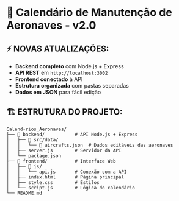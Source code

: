 # 🚀 Calendário de Manutenção de Aeronaves - v2.0

## ⚡ NOVAS ATUALIZAÇÕES:
- **Backend completo** com Node.js + Express
- **API REST** em `http://localhost:3002`
- **Frontend conectado** à API
- **Estrutura organizada** com pastas separadas
- **Dados em JSON** para fácil edição

## 🏗️ ESTRUTURA DO PROJETO:
```
Calend-rios_Aeronaves/
├── 📁 backend/           # API Node.js + Express
│   ├── 📁 src/data/
│   │   └── 🎯 aircrafts.json  # Dados editáveis das aeronaves
│   ├── server.js        # Servidor da API
│   └── package.json
├── 📁 frontend/          # Interface Web  
│   ├── 📁 js/
│   │   └── api.js       # Conexão com a API
│   ├── index.html       # Página principal
│   ├── style.css        # Estilos
│   └── script.js        # Lógica do calendário
└── README.md
```